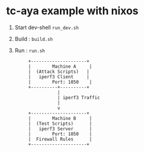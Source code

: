 # tc-aya example with nixos 

1. Start dev-shell ```run_dev.sh```
2. Build : ```build.sh```
3. Run : ```run.sh```


            +---------------------+
            |        Machine A     |
            |  (Attack Scripts)   |
            |   iperf3 Client     |
            |        Port: 1050    |
            +----------+----------+
                       |
                       | iperf3 Traffic
                       |
                       v
            +---------------------+
            |        Machine B     |
            |  (Test Scripts)      |
            |   iperf3 Server      |
            |        Port: 1050    |
            |  Firewall Rules      |
            +---------------------+
